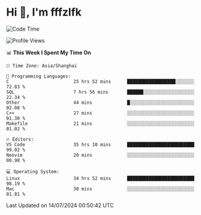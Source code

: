 # Hi 👋, I'm fffzlfk

<!--START_SECTION:waka-->
![Code Time](http://img.shields.io/badge/Code%20Time-774%20hrs%2043%20mins-blue)

![Profile Views](http://img.shields.io/badge/Profile%20Views-0-blue)

📊 **This Week I Spent My Time On** 

```text
🕑︎ Time Zone: Asia/Shanghai

💬 Programming Languages: 
C                        25 hrs 52 mins      ██████████████████░░░░░░░   72.83 % 
SQL                      7 hrs 56 mins       ██████░░░░░░░░░░░░░░░░░░░   22.34 % 
Other                    44 mins             █░░░░░░░░░░░░░░░░░░░░░░░░   02.08 % 
C++                      27 mins             ░░░░░░░░░░░░░░░░░░░░░░░░░   01.30 % 
Makefile                 21 mins             ░░░░░░░░░░░░░░░░░░░░░░░░░   01.02 % 

🔥 Editors: 
VS Code                  35 hrs 10 mins      █████████████████████████   99.02 % 
Neovim                   20 mins             ░░░░░░░░░░░░░░░░░░░░░░░░░   00.98 % 

💻 Operating System: 
Linux                    34 hrs 52 mins      █████████████████████████   98.19 % 
Mac                      38 mins             ░░░░░░░░░░░░░░░░░░░░░░░░░   01.81 % 
```


 Last Updated on 14/07/2024 00:50:42 UTC
<!--END_SECTION:waka-->
